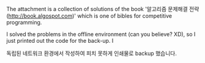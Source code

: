 The attachment is a collection of solutions of the book '알고리즘 문제해결 전략(http://book.algospot.com)' which is one of bibles for competitive programming. 

I solved the problems in the offline environment (can you believe? XD), so I just printed out the code for the back-up. I

독립된 네트워크 환경에서 작성하여 피치 못하게 인쇄물로 backup 했습니다. 
